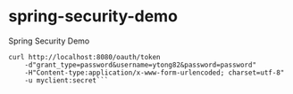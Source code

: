 # spring-security-demo
Spring Security Demo

```shell
curl http://localhost:8080/oauth/token
    -d"grant_type=password&username=ytong82&password=password" 
    -H"Content-type:application/x-www-form-urlencoded; charset=utf-8" 
    -u myclient:secret```
